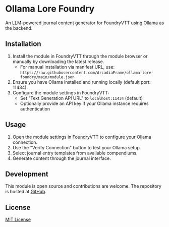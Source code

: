 # Ollama Lore Foundry

An LLM-powered journal content generator for FoundryVTT using Ollama as the backend.

## Installation

1. Install the module in FoundryVTT through the module browser or manually by downloading the latest release.
   - For manual installation via manifest URL, use: `https://raw.githubusercontent.com/ArcadiaFrame/ollama-lore-foundry/main/module.json`
2. Ensure you have Ollama installed and running locally (default port: 11434).
3. Configure the module settings in FoundryVTT:
   - Set "Text Generation API URL" to `localhost:11434` (default)
   - Optionally provide an API key if your Ollama instance requires authentication

## Usage

1. Open the module settings in FoundryVTT to configure your Ollama connection.
2. Use the "Verify Connection" button to test your Ollama setup.
3. Select journal entry templates from available compendiums.
4. Generate content through the journal interface.

## Development

This module is open source and contributions are welcome. The repository is hosted at [GitHub](https://github.com/ArcadiaFrame/ollama-lore-foundry).

## License

[MIT License](LICENSE)
